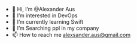- 👋 Hi, I’m @Alexander Aus
- 👀 I’m interested in DevOps
- 🌱 I’m currently learning Swift
- 💞️ I’m Searching ppl in my company
- 📫 How to reach me alexsander.aus@gmail.com

<!---
Artefactus/Artefactus is a ✨ special ✨ repository because its `README.md` (this file) appears on your GitHub profile.
You can click the Preview link to take a look at your changes.
--->
